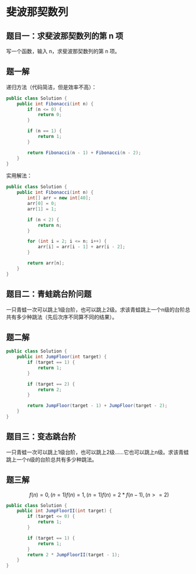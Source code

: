 # 斐波那契数列

## 题目一：求斐波那契数列的第 n 项

写一个函数，输入 n，求斐波那契数列的第 n 项。

## 题一解

递归方法（代码简洁，但是效率不高）：

```java
public class Solution {
    public int Fibonacci(int n) {
        if (n <= 0) {
            return 0;
        }

        if (n == 1) {
            return 1;
        }

        return Fibonacci(n - 1) + Fibonacci(n - 2);
    }
}
```

实用解法：

```java
public class Solution {
    public int Fibonacci(int n) {
        int[] arr = new int[40];
        arr[0] = 0;
        arr[1] = 1;

        if (n < 2) {
            return n;
        }

        for (int i = 2; i <= n; i++) {
            arr[i] = arr[i - 1] + arr[i - 2];
        }

        return arr[n];
    }
}
```

## 题目二：青蛙跳台阶问题

一只青蛙一次可以跳上1级台阶，也可以跳上2级。求该青蛙跳上一个n级的台阶总共有多少种跳法（先后次序不同算不同的结果）。

## 题二解

```java
public class Solution {
    public int JumpFloor(int target) {
        if (target == 1) {
            return 1;
        }

        if (target == 2) {
            return 2;
        }

        return JumpFloor(target - 1) + JumpFloor(target - 2);
    }
}
```

## 题目三：变态跳台阶

一只青蛙一次可以跳上1级台阶，也可以跳上2级……它也可以跳上n级。求该青蛙跳上一个n级的台阶总共有多少种跳法。

## 题三解

```math

f(n) = 0, (n = 1)
f(n) = 1, (n = 1)
f(n) = 2 * f(n - 1), (n >= 2)
```

```java
public class Solution {
    public int JumpFloorII(int target) {
        if (target <= 0) {
            return 1;
        }

        if (target == 1) {
            return 1;
        }
        return 2 * JumpFloorII(target - 1);
    }
}
```

